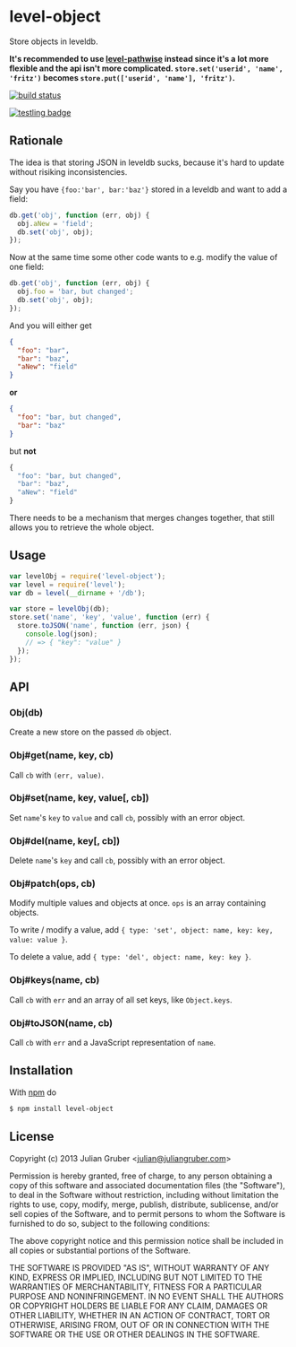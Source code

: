 
# level-object

Store objects in leveldb.

__It's recommended to use [level-pathwise](https://github.com/juliangruber/level-pathwise) instead since it's a lot more flexible and the api isn't more complicated. `store.set('userid', 'name', 'fritz')` becomes `store.put(['userid', 'name'], 'fritz')`.__

[![build status](https://secure.travis-ci.org/juliangruber/level-object.png)](http://travis-ci.org/juliangruber/level-object)

[![testling badge](https://ci.testling.com/juliangruber/level-object.png)](https://ci.testling.com/juliangruber/level-object)

## Rationale

The idea is that storing JSON in leveldb sucks, because it's hard
to update without risiking inconsistencies.

Say you have `{foo:'bar', bar:'baz'}` stored in a leveldb and want
to add a field:

```js
db.get('obj', function (err, obj) {
  obj.aNew = 'field';
  db.set('obj', obj);
});
```

Now at the same time some other code wants to e.g. modify the value
of one field:

```js
db.get('obj', function (err, obj) {
  obj.foo = 'bar, but changed';
  db.set('obj', obj);
});
```

And you will either get

```json
{
  "foo": "bar",
  "bar": "baz",
  "aNew": "field"
}
```

**or**

```json
{
  "foo": "bar, but changed",
  "bar": "baz"
}
```

but **not**

```js
{
  "foo": "bar, but changed",
  "bar": "baz",
  "aNew": "field"
}
```

There needs to be a mechanism that merges changes together, that still
allows you to retrieve the whole object.

## Usage

```js
var levelObj = require('level-object');
var level = require('level');
var db = level(__dirname + '/db');

var store = levelObj(db);
store.set('name', 'key', 'value', function (err) {
  store.toJSON('name', function (err, json) {
    console.log(json);
    // => { "key": "value" }
  });
});
```

## API

### Obj(db)

Create a new store on the passed `db` object.

### Obj#get(name, key, cb)

Call `cb` with `(err, value)`.

### Obj#set(name, key, value[, cb])

Set `name`'s `key` to `value` and call `cb`, possibly with an error object.

### Obj#del(name, key[, cb])

Delete `name`'s `key` and call `cb`, possibly with an error object.

### Obj#patch(ops, cb)

Modify multiple values and objects at once. `ops` is an array containing objects.

To write / modify a value, add `{ type: 'set', object: name, key: key, value: value }`.

To delete a value, add `{ type: 'del', object: name, key: key }`.

### Obj#keys(name, cb)

Call `cb` with `err` and an array of all set keys, like `Object.keys`.

### Obj#toJSON(name, cb)

Call `cb` with `err` and a JavaScript representation of `name`.

## Installation

With [npm](http://npmjs.org) do

```bash
$ npm install level-object
```

## License

Copyright (c) 2013 Julian Gruber &lt;julian@juliangruber.com&gt;

Permission is hereby granted, free of charge, to any person obtaining a copy
of this software and associated documentation files (the "Software"), to deal
in the Software without restriction, including without limitation the rights
to use, copy, modify, merge, publish, distribute, sublicense, and/or sell
copies of the Software, and to permit persons to whom the Software is
furnished to do so, subject to the following conditions:

The above copyright notice and this permission notice shall be included in
all copies or substantial portions of the Software.

THE SOFTWARE IS PROVIDED "AS IS", WITHOUT WARRANTY OF ANY KIND, EXPRESS OR
IMPLIED, INCLUDING BUT NOT LIMITED TO THE WARRANTIES OF MERCHANTABILITY,
FITNESS FOR A PARTICULAR PURPOSE AND NONINFRINGEMENT. IN NO EVENT SHALL THE
AUTHORS OR COPYRIGHT HOLDERS BE LIABLE FOR ANY CLAIM, DAMAGES OR OTHER
LIABILITY, WHETHER IN AN ACTION OF CONTRACT, TORT OR OTHERWISE, ARISING FROM,
OUT OF OR IN CONNECTION WITH THE SOFTWARE OR THE USE OR OTHER DEALINGS IN
THE SOFTWARE.
